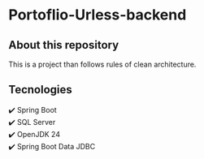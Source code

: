 # Portoflio-Urless-backend
## About this repository
This is a project than follows rules of clean architecture.

## Tecnologies
:heavy_check_mark: Spring Boot      
:heavy_check_mark: SQL Server                
:heavy_check_mark: OpenJDK 24      
:heavy_check_mark: Spring Boot Data JDBC     
